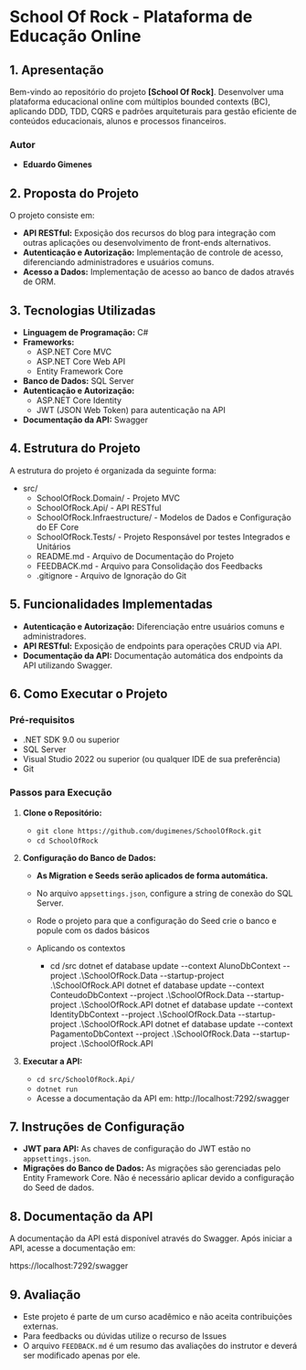 # **School Of Rock - Plataforma de Educação Online**

## **1. Apresentação**

Bem-vindo ao repositório do projeto **[School Of Rock]**. Desenvolver uma plataforma educacional online com múltiplos bounded contexts (BC), aplicando DDD, TDD, CQRS e 
padrões arquiteturais para gestão eficiente de conteúdos educacionais, alunos e processos financeiros.

### **Autor**
- **Eduardo Gimenes**

## **2. Proposta do Projeto**

O projeto consiste em:

- **API RESTful:** Exposição dos recursos do blog para integração com outras aplicações ou desenvolvimento de front-ends alternativos.
- **Autenticação e Autorização:** Implementação de controle de acesso, diferenciando administradores e usuários comuns.
- **Acesso a Dados:** Implementação de acesso ao banco de dados através de ORM.

## **3. Tecnologias Utilizadas**

- **Linguagem de Programação:** C#
- **Frameworks:**
  - ASP.NET Core MVC
  - ASP.NET Core Web API
  - Entity Framework Core
- **Banco de Dados:** SQL Server
- **Autenticação e Autorização:**
  - ASP.NET Core Identity
  - JWT (JSON Web Token) para autenticação na API
- **Documentação da API:** Swagger

## **4. Estrutura do Projeto**

A estrutura do projeto é organizada da seguinte forma:


- src/
  - SchoolOfRock.Domain/ - Projeto MVC
  - SchoolOfRock.Api/ - API RESTful
  - SchoolOfRock.Infraestructure/ - Modelos de Dados e Configuração do EF Core
  - SchoolOfRock.Tests/ - Projeto Responsável por testes Integrados e Unitários
   - README.md - Arquivo de Documentação do Projeto
   - FEEDBACK.md - Arquivo para Consolidação dos Feedbacks
   - .gitignore - Arquivo de Ignoração do Git

## **5. Funcionalidades Implementadas**

- **Autenticação e Autorização:** Diferenciação entre usuários comuns e administradores.
- **API RESTful:** Exposição de endpoints para operações CRUD via API.
- **Documentação da API:** Documentação automática dos endpoints da API utilizando Swagger.

## **6. Como Executar o Projeto**

### **Pré-requisitos**

- .NET SDK 9.0 ou superior
- SQL Server
- Visual Studio 2022 ou superior (ou qualquer IDE de sua preferência)
- Git

### **Passos para Execução**

1. **Clone o Repositório:**
   - `git clone https://github.com/dugimenes/SchoolOfRock.git`
   - `cd SchoolOfRock`

2. **Configuração do Banco de Dados:**
   - **As Migration e Seeds serão aplicados de forma automática.**
   
   - No arquivo `appsettings.json`, configure a string de conexão do SQL Server.
   - Rode o projeto para que a configuração do Seed crie o banco e popule com os dados básicos
   - Aplicando os contextos
      - cd /src
         dotnet ef database update --context AlunoDbContext --project .\SchoolOfRock.Data --startup-project .\SchoolOfRock.API
         dotnet ef database update --context ConteudoDbContext --project .\SchoolOfRock.Data --startup-project .\SchoolOfRock.API
         dotnet ef database update --context IdentityDbContext --project .\SchoolOfRock.Data --startup-project .\SchoolOfRock.API
         dotnet ef database update --context PagamentoDbContext --project .\SchoolOfRock.Data --startup-project .\SchoolOfRock.API

3. **Executar a API:**
   - `cd src/SchoolOfRock.Api/`
   - `dotnet run`
   - Acesse a documentação da API em: http://localhost:7292/swagger

## **7. Instruções de Configuração**

- **JWT para API:** As chaves de configuração do JWT estão no `appsettings.json`.
- **Migrações do Banco de Dados:** As migrações são gerenciadas pelo Entity Framework Core. Não é necessário aplicar devido a configuração do Seed de dados.

## **8. Documentação da API**

A documentação da API está disponível através do Swagger. Após iniciar a API, acesse a documentação em:

https://localhost:7292/swagger

## **9. Avaliação**

- Este projeto é parte de um curso acadêmico e não aceita contribuições externas. 
- Para feedbacks ou dúvidas utilize o recurso de Issues
- O arquivo `FEEDBACK.md` é um resumo das avaliações do instrutor e deverá ser modificado apenas por ele.
